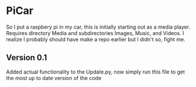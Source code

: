 # PiCar
So I put a raspbery pi in my car, this is initially starting out as a media player.
Requires directory Media and subdirectories Images, Music, and Videos.
I realize I probably should have make a repo earlier but I didn't so, fight me.

## Version 0.1 ##
Added actual functionality to the Update.py, now simply run this file to get the most up to date version of the code
